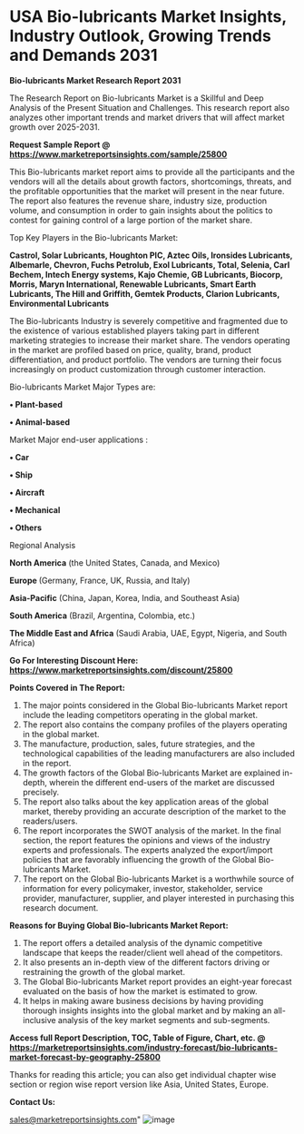 # USA Bio-lubricants Market Insights, Industry Outlook, Growing Trends and Demands 2031

<strong>Bio-lubricants Market Research Report 2031</strong>

The Research Report on Bio-lubricants Market is a Skillful and Deep Analysis of the Present Situation and Challenges. This research report also analyzes other important trends and market drivers that will affect market growth over 2025-2031.

<strong>Request Sample Report @ <a href=https://www.marketreportsinsights.com/sample/25800>https://www.marketreportsinsights.com/sample/25800</a></strong>

This Bio-lubricants market report aims to provide all the participants and the vendors will all the details about growth factors, shortcomings, threats, and the profitable opportunities that the market will present in the near future. The report also features the revenue share, industry size, production volume, and consumption in order to gain insights about the politics to contest for gaining control of a large portion of the market share.

Top Key Players in the Bio-lubricants Market:

<strong>Castrol, Solar Lubricants, Houghton PlC, Aztec Oils, Ironsides Lubricants, Albemarle, Chevron, Fuchs Petrolub, Exol Lubricants, Total, Selenia, Carl Bechem, Intech Energy systems, Kajo Chemie, GB Lubricants, Biocorp, Morris, Maryn International, Renewable Lubricants, Smart Earth Lubricants, The Hill and Griffith, Gemtek Products, Clarion Lubricants, Environmental Lubricants</strong>

The Bio-lubricants Industry is severely competitive and fragmented due to the existence of various established players taking part in different marketing strategies to increase their market share. The vendors operating in the market are profiled based on price, quality, brand, product differentiation, and product portfolio. The vendors are turning their focus increasingly on product customization through customer interaction.

Bio-lubricants Market Major Types are:

<strong>• Plant-based

• Animal-based</strong>

Market Major end-user applications :

<strong>• Car

• Ship

• Aircraft

• Mechanical

• Others</strong>

Regional Analysis

</u><strong><b>North America</b></strong> (the United States, Canada, and Mexico)

<strong><b>Europe </b></strong>(Germany, France, UK, Russia, and Italy)

<strong><b>Asia-Pacific</b></strong> (China, Japan, Korea, India, and Southeast Asia)

<strong><b>South America</b></strong> (Brazil, Argentina, Colombia, etc.)

<strong><b>The Middle East and Africa</b></strong> (Saudi Arabia, UAE, Egypt, Nigeria, and South Africa)

<strong>Go For Interesting Discount Here: <a href=https://www.marketreportsinsights.com/discount/25800>https://www.marketreportsinsights.com/discount/25800</a></strong>

<strong>Points Covered in The Report:</strong>
<ol>
  <li>The major points considered in the Global Bio-lubricants Market report include the leading competitors operating in the global market.</li>
  <li>The report also contains the company profiles of the players operating in the global market.</li>
  <li>The manufacture, production, sales, future strategies, and the technological capabilities of the leading manufacturers are also included in the report.</li>
  <li>The growth factors of the Global Bio-lubricants Market are explained in-depth, wherein the different end-users of the market are discussed precisely.</li>
  <li>The report also talks about the key application areas of the global market, thereby providing an accurate description of the market to the readers/users.</li>
  <li>The report incorporates the SWOT analysis of the market. In the final section, the report features the opinions and views of the industry experts and professionals. The experts analyzed the export/import policies that are favorably influencing the growth of the Global Bio-lubricants Market.</li>
  <li>The report on the Global Bio-lubricants Market is a worthwhile source of information for every policymaker, investor, stakeholder, service provider, manufacturer, supplier, and player interested in purchasing this research document.</li>
</ol>
<strong>Reasons for Buying Global Bio-lubricants Market Report:</strong>

<ol>
  <li>The report offers a detailed analysis of the dynamic competitive landscape that keeps the reader/client well ahead of the competitors.</li>
  <li>It also presents an in-depth view of the different factors driving or restraining the growth of the global market.</li>
  <li>The Global Bio-lubricants Market report provides an eight-year forecast evaluated on the basis of how the market is estimated to grow.</li>
  <li>It helps in making aware business decisions by having providing thorough insights insights into the global market and by making an all-inclusive analysis of the key market segments and sub-segments.</li>
</ol>
<strong>Access full Report Description, TOC, Table of Figure, Chart, etc. @ <a href=https://marketreportsinsights.com/industry-forecast/bio-lubricants-market-forecast-by-geography-25800>https://marketreportsinsights.com/industry-forecast/bio-lubricants-market-forecast-by-geography-25800</a></strong>


Thanks for reading this article; you can also get individual chapter wise section or region wise report version like Asia, United States, Europe.

<strong>Contact Us:</strong>

sales@marketreportsinsights.com"
![image](https://github.com/user-attachments/assets/96a665b0-f805-4603-b0b6-500eeb01b747)
